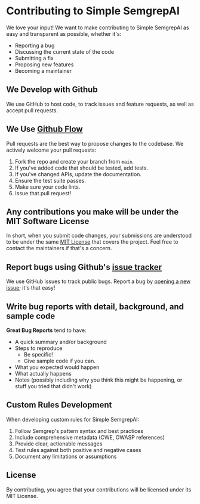 # Contributing to Simple SemgrepAI

We love your input! We want to make contributing to Simple SemgrepAI as easy and transparent as possible, whether it's:

- Reporting a bug
- Discussing the current state of the code
- Submitting a fix
- Proposing new features
- Becoming a maintainer

## We Develop with Github
We use GitHub to host code, to track issues and feature requests, as well as accept pull requests.

## We Use [Github Flow](https://guides.github.com/introduction/flow/index.html)
Pull requests are the best way to propose changes to the codebase. We actively welcome your pull requests:

1. Fork the repo and create your branch from `main`.
2. If you've added code that should be tested, add tests.
3. If you've changed APIs, update the documentation.
4. Ensure the test suite passes.
5. Make sure your code lints.
6. Issue that pull request!

## Any contributions you make will be under the MIT Software License
In short, when you submit code changes, your submissions are understood to be under the same [MIT License](http://choosealicense.com/licenses/mit/) that covers the project. Feel free to contact the maintainers if that's a concern.

## Report bugs using Github's [issue tracker](https://github.com/hardw00t/simple_semgrepAI/issues)
We use GitHub issues to track public bugs. Report a bug by [opening a new issue](https://github.com/hardw00t/simple_semgrepAI/issues/new); it's that easy!

## Write bug reports with detail, background, and sample code

**Great Bug Reports** tend to have:

- A quick summary and/or background
- Steps to reproduce
  - Be specific!
  - Give sample code if you can.
- What you expected would happen
- What actually happens
- Notes (possibly including why you think this might be happening, or stuff you tried that didn't work)

## Custom Rules Development

When developing custom rules for Simple SemgrepAI:

1. Follow Semgrep's pattern syntax and best practices
2. Include comprehensive metadata (CWE, OWASP references)
3. Provide clear, actionable messages
4. Test rules against both positive and negative cases
5. Document any limitations or assumptions

## License
By contributing, you agree that your contributions will be licensed under its MIT License.
